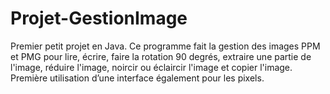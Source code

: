 # Projet-GestionImage

Premier petit projet en Java. Ce programme fait la gestion des images PPM et PMG pour lire, écrire, faire la rotation 90 degrés, extraire une partie de l'image, réduire l'image,
noircir ou éclaircir l'image et copier l'image. Première utilisation d’une interface également pour les pixels.
